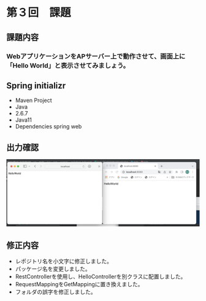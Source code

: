 # 第３回　課題
## 課題内容
### WebアプリケーションをAPサーバー上で動作させて、画面上に「Hello World」と表示させてみましょう。
## Spring initializr
- Maven Project
- Java
- 2.6.7
- Java11
- Dependencies spring web
## 出力確認
![](BrowserCheck/screenshot.png)

## 修正内容
- レポジトリ名を小文字に修正しました。
- パッケージ名を変更しました。
- RestControllerを使用し、HelloControllerを別クラスに配置しました。
- RequestMappingをGetMappingに置き換えました。
- フォルダの誤字を修正しました。
